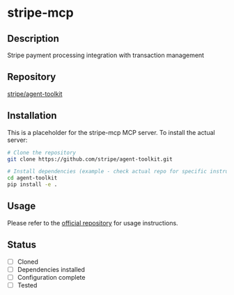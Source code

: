 # stripe-mcp

## Description
Stripe payment processing integration with transaction management

## Repository
[stripe/agent-toolkit](https://github.com/stripe/agent-toolkit)

## Installation

This is a placeholder for the stripe-mcp MCP server. To install the actual server:

```bash
# Clone the repository
git clone https://github.com/stripe/agent-toolkit.git

# Install dependencies (example - check actual repo for specific instructions)
cd agent-toolkit
pip install -e .
```

## Usage

Please refer to the [official repository](https://github.com/stripe/agent-toolkit) for usage instructions.

## Status

- [ ] Cloned
- [ ] Dependencies installed
- [ ] Configuration complete
- [ ] Tested
